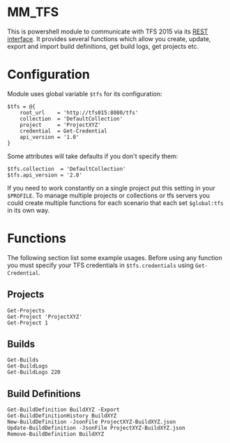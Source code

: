 MM_TFS
======

This is powershell module to communicate with TFS 2015 via its [REST interface](https://www.visualstudio.com/integrate/get-started/rest/basics). It provides several functions which allow you create, update, export and import build definitions, get build logs, get projects etc.

Configuration
=============

Module uses global variable `$tfs` for its configuration:

    $tfs = @{
        root_url    = 'http://tfs015:8080/tfs'
        collection  = 'DefaultCollection'
        project     = 'ProjectXYZ'
        credential  = Get-Credential
        api_version = '1.0'
    }

Some attributes will take defaults if you don't specify them:

    $tfs.collection  = 'DefaultCollection'
    $tfs.api_version = '2.0'

If you need to work constantly on a single project put this setting in your `$PROFILE`. To manage multiple projects or collections or tfs servers you could create multiple functions for each scenario that each set `$global:tfs` in its own way.

Functions
=========

The following section list some example usages. Before using any function you must specify your TFS credentials in `$tfs.credentials` using `Get-Credential`.

Projects
--------

    Get-Projects
    Get-Project 'ProjectXYZ'
    Get-Project 1

Builds
------

    Get-Builds
    Get-BuildLogs
    Get-BuildLogs 220


Build Definitions
-----------------

    Get-BuildDefinition BuildXYZ -Export
    Get-BuildDefinitionHistory BuildXYZ
    New-BuildDefinition -JsonFile ProjectXYZ-BuildXYZ.json
    Update-BuildDefinition -JsonFile ProjectXYZ-BuildXYZ.json
    Remove-BuildDefinition BuildXYZ
